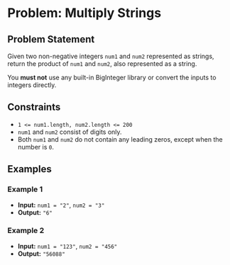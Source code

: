 # Problem: Multiply Strings

## Problem Statement
Given two non-negative integers `num1` and `num2` represented as strings, return the product of `num1` and `num2`, also represented as a string.

You **must not** use any built-in BigInteger library or convert the inputs to integers directly.

## Constraints
- `1 <= num1.length, num2.length <= 200`
- `num1` and `num2` consist of digits only.
- Both `num1` and `num2` do not contain any leading zeros, except when the number is `0`.

## Examples

### Example 1
- **Input:** `num1 = "2"`, `num2 = "3"`
- **Output:** `"6"`

### Example 2
- **Input:** `num1 = "123"`, `num2 = "456"`
- **Output:** `"56088"`
